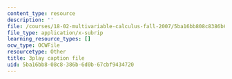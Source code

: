 ```yaml
---
content_type: resource
description: ''
file: /courses/18-02-multivariable-calculus-fall-2007/5ba16bb808c8386b6d0b67cbf9434720_CdoRiNSrqI.srt
file_type: application/x-subrip
learning_resource_types: []
ocw_type: OCWFile
resourcetype: Other
title: 3play caption file
uid: 5ba16bb8-08c8-386b-6d0b-67cbf9434720
---
```

